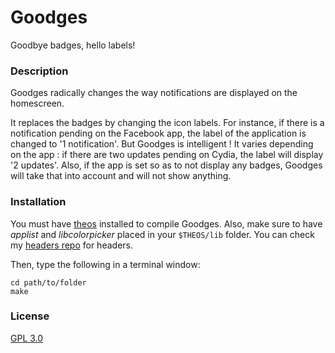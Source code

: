 # Goodges
Goodbye badges, hello labels!

### Description
Goodges radically changes the way notifications are displayed on the homescreen.

It replaces the badges by changing the icon labels. For instance, if there is a notification pending on the Facebook app, the label of the application is changed to '1 notification'.
But Goodges is intelligent ! It varies depending on the app : if there are two updates pending on Cydia, the label will display '2 updates'.
Also, if the app is set so as to not display any badges, Goodges will take that into account and will not show anything.

### Installation
You must have [theos](https://github.com/theos/theos) installed to compile Goodges.
Also, make sure to have *applist* and *libcolorpicker* placed in your `$THEOS/lib` folder.
You can check my [headers repo](https://github.com/faku99/headers) for headers.

Then, type the following in a terminal window:

    cd path/to/folder
    make


### License
[GPL 3.0](LICENSE.md)
